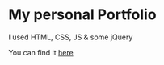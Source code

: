 
<h1>My personal Portfolio</h1> 
<p>I used HTML, CSS, JS & some jQuery</p>
<p> You can find it <a href=https://eirinisotiropoulou.github.io/Portfolio-HTML_CSS_JS> here </a></p>
